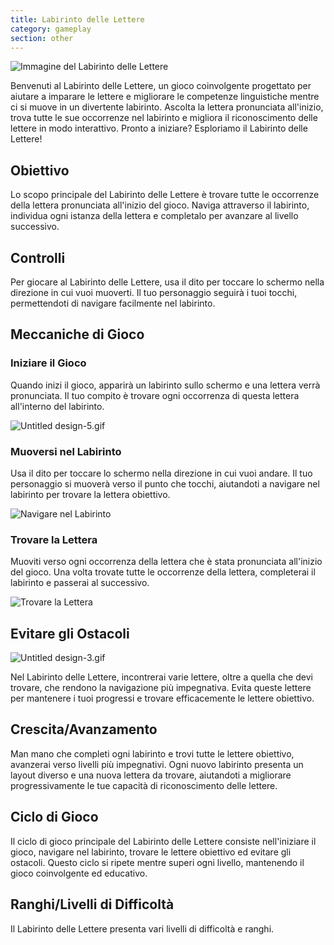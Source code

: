 ```yaml
---
title: Labirinto delle Lettere
category: gameplay
section: other
---
```

![Immagine del Labirinto delle Lettere](https://help.studycat.com/hc/article_attachments/34917832623897)

Benvenuti al Labirinto delle Lettere, un gioco coinvolgente progettato per aiutare a imparare le lettere e migliorare le competenze linguistiche mentre ci si muove in un divertente labirinto. Ascolta la lettera pronunciata all'inizio, trova tutte le sue occorrenze nel labirinto e migliora il riconoscimento delle lettere in modo interattivo. Pronto a iniziare? Esploriamo il Labirinto delle Lettere!

## Obiettivo

Lo scopo principale del Labirinto delle Lettere è trovare tutte le occorrenze della lettera pronunciata all'inizio del gioco. Naviga attraverso il labirinto, individua ogni istanza della lettera e completalo per avanzare al livello successivo.

## Controlli

Per giocare al Labirinto delle Lettere, usa il dito per toccare lo schermo nella direzione in cui vuoi muoverti. Il tuo personaggio seguirà i tuoi tocchi, permettendoti di navigare facilmente nel labirinto.

## Meccaniche di Gioco

### Iniziare il Gioco

Quando inizi il gioco, apparirà un labirinto sullo schermo e una lettera verrà pronunciata. Il tuo compito è trovare ogni occorrenza di questa lettera all'interno del labirinto.

![Untitled design-5.gif](https://help.studycat.com/hc/article_attachments/35079949007769)

### Muoversi nel Labirinto

Usa il dito per toccare lo schermo nella direzione in cui vuoi andare. Il tuo personaggio si muoverà verso il punto che tocchi, aiutandoti a navigare nel labirinto per trovare la lettera obiettivo.

![Navigare nel Labirinto](https://help.studycat.com/hc/article_attachments/34917832629785)

### Trovare la Lettera

Muoviti verso ogni occorrenza della lettera che è stata pronunciata all'inizio del gioco. Una volta trovate tutte le occorrenze della lettera, completerai il labirinto e passerai al successivo.

![Trovare la Lettera](https://help.studycat.com/hc/article_attachments/34917832631321)

## Evitare gli Ostacoli

![Untitled design-3.gif](https://help.studycat.com/hc/article_attachments/35076983481369)

Nel Labirinto delle Lettere, incontrerai varie lettere, oltre a quella che devi trovare, che rendono la navigazione più impegnativa. Evita queste lettere per mantenere i tuoi progressi e trovare efficacemente le lettere obiettivo.

## Crescita/Avanzamento

Man mano che completi ogni labirinto e trovi tutte le lettere obiettivo, avanzerai verso livelli più impegnativi. Ogni nuovo labirinto presenta un layout diverso e una nuova lettera da trovare, aiutandoti a migliorare progressivamente le tue capacità di riconoscimento delle lettere.

## Ciclo di Gioco

Il ciclo di gioco principale del Labirinto delle Lettere consiste nell'iniziare il gioco, navigare nel labirinto, trovare le lettere obiettivo ed evitare gli ostacoli. Questo ciclo si ripete mentre superi ogni livello, mantenendo il gioco coinvolgente ed educativo.

## Ranghi/Livelli di Difficoltà

Il Labirinto delle Lettere presenta vari livelli di difficoltà e ranghi.